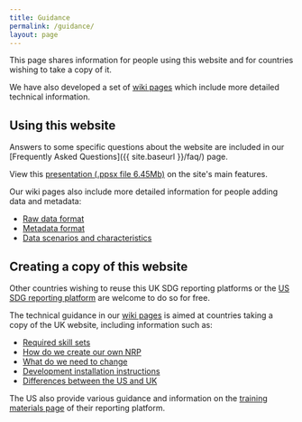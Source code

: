 ```yaml
---
title: Guidance
permalink: /guidance/
layout: page
---
```


This page shares information for people using this website and for countries wishing to take a copy of it.

We have also developed a set of <a href="https://github.com/datasciencecampus/sdg-indicators/wiki" onClick='ga("send", "event", "Guidance", "wiki", "wiki homepage")'>wiki pages</a> which include more detailed technical information.

## Using this website
Answers to some specific questions about the website are included in our [Frequently Asked Questions]({{ site.baseurl }}/faq/) page.

View this <a href="{{site.baseurl}}/public/NRP VIDEO DEMO May2018.ppsx" onClick='ga("send", "event", "Guidance", "presentation", "view presentation")'>presentation (.ppsx file 6.45Mb)</a> on the site's main features.

Our wiki pages also include more detailed information for people adding data and metadata:
- <a href="https://github.com/datasciencecampus/sdg-indicators/wiki/Raw-data-format" onClick='ga("send", "event", "Guidance", "wiki", "raw data format")'>Raw data format</a> []( )
-	<a href="https://github.com/datasciencecampus/sdg-indicators/wiki/Metadata-format" onClick='ga("send", "event", "Guidance", "wiki", "metadata format")'>Metadata format</a>
- <a href="https://github.com/datasciencecampus/sdg-indicators/wiki/Data-scenarios-and-characteristics" onClick='ga("send", "event", "Guidance", "wiki", "data scenarios and characteristics")'>Data scenarios and characteristics</a>

## Creating a copy of this website
Other countries wishing to reuse this UK SDG reporting platforms or the [US SDG reporting platform](https://sdg.data.gov/) are welcome to do so for free.

The technical guidance in our <a href="https://github.com/datasciencecampus/sdg-indicators/wiki" onClick='ga("send", "event", "Guidance", "wiki", "wiki homepage")'>wiki pages</a> is aimed at countries taking a copy of the UK website, including information such as:
-	<a href="https://github.com/datasciencecampus/sdg-indicators/wiki/Required-skill-sets" onClick='ga("send", "event", "Guidance", "wiki", "required skill set")'>Required skill sets</a>
-	<a href="https://github.com/datasciencecampus/sdg-indicators/wiki/How-do-we-create-our-own-NRP" onClick='ga("send", "event", "Guidance", "wiki", "how do we create our own nrp")'>How do we create our own NRP</a>
-	<a href="https://github.com/datasciencecampus/sdg-indicators/wiki/What-do-we-need-to-change" onClick='ga("send", "event", "Guidance", "wiki", "what do we need to change")'>What do we need to change</a>
-	<a href="https://github.com/datasciencecampus/sdg-indicators/wiki/Development-installation-instructions" onClick='ga("send", "event", "Guidance", "wiki", "development installation instructions")'>Development installation instructions</a>
-	<a href="https://github.com/datasciencecampus/sdg-indicators/wiki/Differences-between-the-US-and-UK-NRPs" onClick='ga("send", "event", "Guidance", "wiki", "differences between the uk and uk")'>Differences between the US and UK</a>

The US also provide various guidance and information on the [training materials page]( https://gsa.github.io/sdg-indicators-usa/guidance/) of their reporting platform.
